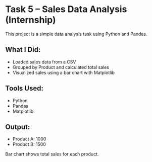 # Task 5 – Sales Data Analysis (Internship)

This project is a simple data analysis task using Python and Pandas.

##  What I Did:
- Loaded sales data from a CSV
- Grouped by Product and calculated total sales
- Visualized sales using a bar chart with Matplotlib

##  Tools Used:
- Python
- Pandas
- Matplotlib

##  Output:
- Product A: 1000
- Product B: 1500

Bar chart shows total sales for each product.
